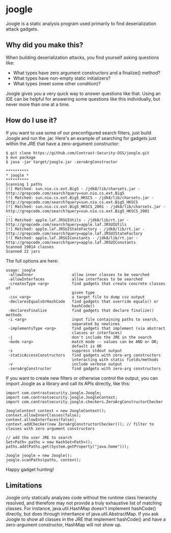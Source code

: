 joogle
========

Joogle is a static analysis program used primarily to find deserialization attack gadgets.

## Why did you make this?

When building deserialization attacks, you find yourself asking questions like:
* What types have zero argument constructors and a finalize() method?
* What types have non-empty static initializers?
* What types (meet some other condition)?

Joogle gives you a very quick way to answer questions like that. Using an IDE can be helpful for answering some questions like this individually, but never more than one at a time.

## How do I use it?
If you want to use some of our preconfigured search filters, just build Joogle and run the .jar. Here's an example of searching for gadgets just within the JRE that have a zero-argument constructor:

```
$ git clone https://github.com/Contrast-Security-OSS/joogle.git
$ mvn package
$ java -jar target/joogle.jar -zeroArgConstructor

**********
* joogle *
**********
Scanning 1 paths
[!] Matched: sun.nio.cs.ext.Big5 - /jdk8/lib/charsets.jar - http://grepcode.com/search?query=sun.nio.cs.ext.Big5
[!] Matched: sun.nio.cs.ext.Big5_HKSCS - /jdk8/lib/charsets.jar - http://grepcode.com/search?query=sun.nio.cs.ext.Big5_HKSCS
[!] Matched: sun.nio.cs.ext.Big5_HKSCS_2001 - /jdk8/lib/charsets.jar - http://grepcode.com/search?query=sun.nio.cs.ext.Big5_HKSCS_2001
...
[!] Matched: apple.laf.JRSUIUtils - /jdk8/lib/rt.jar - http://grepcode.com/search?query=apple.laf.JRSUIUtils
[!] Matched: apple.laf.JRSUIStateFactory - /jdk8/lib/rt.jar - http://grepcode.com/search?query=apple.laf.JRSUIStateFactory
[!] Matched: apple.laf.JRSUIConstants - /jdk8/lib/rt.jar - http://grepcode.com/search?query=apple.laf.JRSUIConstants
Scanned 19014 classes
Scanned 22 jars
```

The full options are here:
```
usage: joogle
 -allowInner                 allow inner classes to be searched
 -allowInterfaces            allow interfaces to be searched
 -createsType <arg>          find gadgets that create concrete classes of
                             given type
 -csv <arg>                  a target file to dump csv output
 -declaresEqualsOrHashCode   find gadgets that override equals() or
                             hashCode()
 -declaresFinalize           find gadgets that declare finalize() methods
 -i <arg>                    input file containing paths to search,
                             separated by newlines
 -implementsType <arg>       find gadgets that implement (via abstract
                             classes or interfaces)
 -j                          don't include the JRE in the search
 -mode <arg>                 match mode -- values can be AND or OR;
                             default is OR
 -s                          suppress stdout output
 -staticAccessConstructors   find gadgets with zero-arg constructors
                             interacting with static fields/methods
 -v                          include verbose output
 -zeroArgConstructor         find gadgets with zero-arg constructors
```

If you want to create new filters or otherwise control the output, you can import Joogle as a library and call its APIs directly, like this:
```
import com.contrastsecurity.joogle.Joogle;
import com.contrastsecurity.joogle.JoogleContext;
import com.contrastsecurity.joogle.checkers.ZeroArgConstructorChecker

JoogleContext context = new JoogleContext();
context.allowInnerClasses(false);
context.allowInterfaces(false);
context.addChecker(new ZeroArgConstructorChecker()); // filter to classes with zero argument constructors

// add the user JRE to search
Set<Path> paths = new HashSet<Path>();
paths.add(Paths.get(System.getProperty("java.home")));

Joogle joogle = new Joogle();
joogle.scanPaths(paths, context);
```

Happy gadget hunting!

## Limitations
Joogle only statically analyzes code without the runtime  class hierarchy resolved, and therefore may not provide a truly exhaustive list of matching classes. For instance, java.util.HashMap doesn't implement hashCode() directly, but does through inheritance of java.util.AbstractMap. If you ask Joogle to show all classes in the JRE that implement hashCode() and have a zero-argument constructor, HashMap will not show up.

